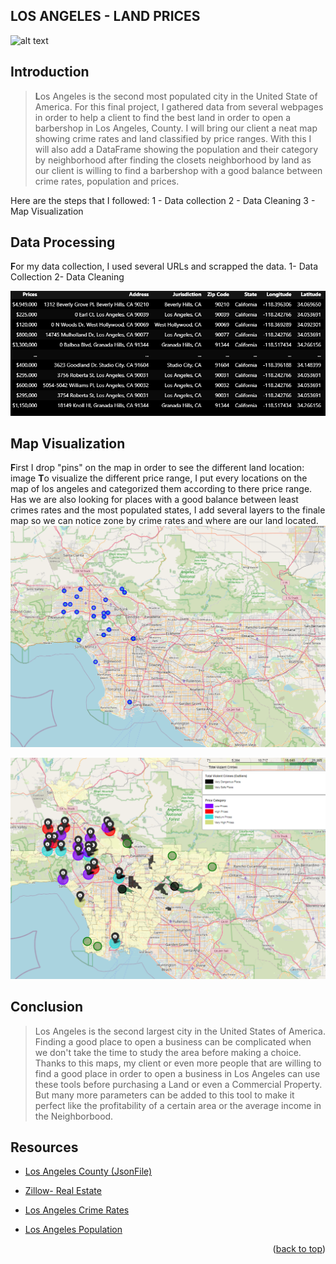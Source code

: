 ## LOS ANGELES - LAND PRICES

![alt text](https://i.pinimg.com/originals/12/73/a0/1273a0d5f49738ef24d431291a5aaa48.gif)

  ## Introduction
>**L**os Angeles is the second most populated city in the United State of America.
> For this final project, I gathered data from several webpages in order to help a client to find the best land in order to open a barbershop in Los Angeles, County.
> I will bring our client a neat map showing crime rates and land classified by price ranges.
> With this I will also add a DataFrame showing the population and their category by neighborhood after finding the closets neighborhood by land as our client is willing to find a barbershop with a good balance between crime rates, population and prices.

Here are the steps that I followed:
  1 - Data collection
  2 - Data Cleaning
  3 - Map Visualization

## Data Processing

**F**or my data collection, I used several URLs and scrapped the data.
1- Data Collection
2- Data Cleaning

![alt text](image1.png)
  
## Map Visualization

**F**irst I drop "pins" on the map in order to see the different land location:
image
**T**o visualize the different price range, I put every locations on the map of los angeles and categorized them according to there price range.
Has we are also looking for places with a good balance between least crimes rates and the most populated states, I add several layers to the finale map so we can notice zone by crime rates and where are our land located.
![alt text](image1p5.png)

![alt text](Image2.png)
  

<!-- Conclusion -->

## Conclusion

  

> Los Angeles is the second largest city in the United States of America. Finding a good place to open a business can be complicated when we don't take the time to study the area before making a choice. Thanks to this maps, my client or even more people that are willing to find a good place in order to open a business in Los Angeles can use these tools before purchasing a Land or even a Commercial Property. But many more parameters can be added to this tool to make it perfect like the profitability of a certain area or the average income in the Neighborbood.

  

<!-- Resources -->

## Resources

  
  

* [Los Angeles County (JsonFile)](https://github.com/codeforgermany/click_that_hood/blob/main/public/data/los-angeles-county.geojson)

* [Zillow- Real Estate](https://www.zillow.com/los-angeles-ca/land/3_p/)

* [Los Angeles Crime Rates](https://www.laalmanac.com/crime/cr03.php)

* [Los Angeles Population](https://www.laalmanac.com/population/po24la.php)

  

<p  align="right">(<a  href="#readme-top">back to top</a>)</p>
